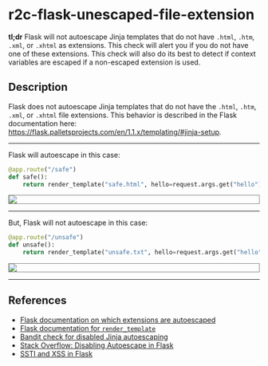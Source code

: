 # r2c-flask-unescaped-file-extension

**tl;dr**  Flask will not autoescape Jinja templates that do not have `.html`, `.htm`, `.xml`, or `.xhtml` as extensions. This check will alert you if you do not have one of these extensions. This check will also do its best to detect if context variables are escaped if a non-escaped extension is used.

## Description

Flask does not autoescape Jinja templates that do not have the `.html`, `.htm`, `.xml`, or `.xhtml` file extensions. This behavior is described in the Flask documentation here: <https://flask.palletsprojects.com/en/1.1.x/templating/#jinja-setup>.

--------
Flask will autoescape in this case:

``` python
@app.route("/safe")
def safe():
    return render_template("safe.html", hello=request.args.get("hello"))
```


<div style="border: 1px solid grey">
    <img src="../../images/unescaped-template-file-extension-safe.png">
</div>

--------
But, Flask will not autoescape in this case:

``` python
@app.route("/unsafe")
def unsafe():
    return render_template("unsafe.txt", hello=request.args.get("hello"))
```

<div style="border: 1px solid grey">
    <img src="../../images/unescaped-template-file-extension-unsafe.png">
</div>

--------

## References

* [Flask documentation on which extensions are autoescaped](https://flask.palletsprojects.com/en/1.1.x/templating/#jinja-setup)
* [Flask documentation for `render_template`](https://flask.palletsprojects.com/en/1.1.x/api/#template-rendering)
* [Bandit check for disabled Jinja autoescaping](https://docs.openstack.org/bandit/latest/plugins/b701_jinja2_autoescape_false.html) 
* [Stack Overflow: Disabling Autoescape in Flask](https://stackoverflow.com/questions/14592554/disabling-autoescape-in-flask)
* [SSTI and XSS in Flask](https://nvisium.com/blog/2015/12/07/injecting-flask.html) 
